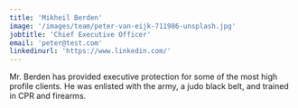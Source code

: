 ```yaml
---
title: 'Mikheil Berden'
image: '/images/team/peter-van-eijk-711986-unsplash.jpg'
jobtitle: 'Chief Executive Officer'
email: 'peter@test.com'
linkedinurl: 'https://www.linkedin.com/'
---
```


Mr. Berden has provided executive protection for some of the most high profile clients. He was enlisted with the army, a judo black belt, and trained in CPR and firearms.
